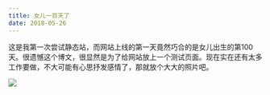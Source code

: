 ```yaml
---
title: 女儿一百天了
date: 2018-05-26
---
```

这是我第一次尝试静态站，而网站上线的第一天竟然巧合的是女儿出生的第100天。很遗憾这个博文，很显然是为了给网站放上一个测试页面。现在实在还有太多工作要做，不大可能有心思抒发感情了，那就放个大大的照片吧。

![](D:/Personal/My_web/xiongweb/static/img/100.png)
